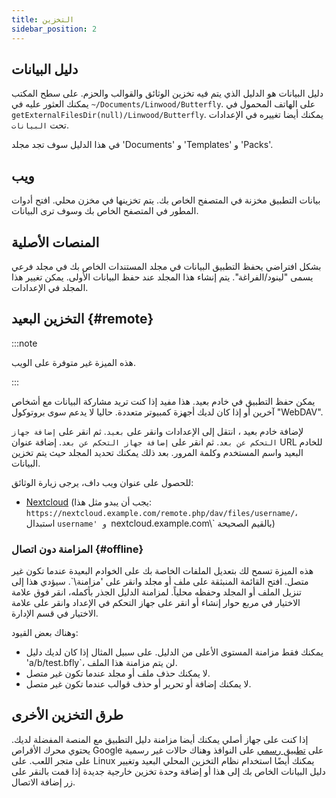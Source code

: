 ```yaml
---
title: التخزين
sidebar_position: 2
---
```


## دليل البيانات

دليل البيانات هو الدليل الذي يتم فيه تخزين الوثائق والقوالب والحزم.
على سطح المكتب يمكنك العثور عليه في `~/Documents/Linwood/Butterfly`.
على الهاتف المحمول في `getExternalFilesDir(null)/Linwood/Butterfly`.
يمكنك أيضا تغييره في الإعدادات تحت `البيانات`.

في هذا الدليل سوف تجد مجلد 'Documents' و 'Templates' و 'Packs'.

## ويب

بيانات التطبيق مخزنة في المتصفح الخاص بك. يتم تخزينها في مخزن محلي.
افتح أدوات المطور في المتصفح الخاص بك وسوف ترى البيانات.

## المنصات الأصلية

بشكل افتراضي يحفظ التطبيق البيانات في مجلد المستندات الخاص بك في مجلد فرعي يسمى "لينود/الفراغة". يتم إنشاء هذا المجلد عند حفظ البيانات الأولى. يمكن تغيير هذا المجلد في الإعدادات.

## التخزين البعيد {#remote}

:::note

هذه الميزة غير متوفرة على الويب.

:::

يمكن حفظ التطبيق في خادم بعيد. هذا مفيد إذا كنت تريد مشاركة البيانات مع أشخاص آخرين أو إذا كان لديك أجهزة كمبيوتر متعددة. حاليا لا يدعم سوى بروتوكول "WebDAV".

لإضافة خادم بعيد ، انتقل إلى الإعدادات وانقر على `بعيد`. ثم انقر على `إضافة جهاز التحكم عن بعد`. ثم انقر على `إضافة جهاز التحكم عن بعد`.
إضافة عنوان URL للخادم البعيد واسم المستخدم وكلمة المرور. بعد ذلك يمكنك تحديد المجلد حيث يتم تخزين البيانات.

للحصول على عنوان ويب داف، يرجى زيارة الوثائق:

- [Nextcloud](https://docs.nextcloud.com/server/latest/user_manual/en/files/access_webdav.html) (يجب أن يبدو مثل هذا: `https://nextcloud.example.com/remote.php/dav/files/username/`، استبدال `username' و `nextcloud.example.com\\` بالقيم الصحيحة)

### المزامنة دون اتصال {#offline}

هذه الميزة تسمح لك بتعديل الملفات الخاصة بك على الخوادم البعيدة عندما تكون غير متصل.
افتح القائمة المنبثقة على ملف أو مجلد وانقر على 'مزامنة\\`. سيؤدي هذا إلى تنزيل الملف أو المجلد وحفظه محلياً. لمزامنة الدليل الجذر بأكمله، انقر فوق علامة الاختيار في مربع حوار إنشاء أو انقر على جهاز التحكم في الإعداد وانقر على علامة الاختيار في قسم الإدارة.

وهناك بعض القيود:

- يمكنك فقط مزامنة المستوى الأعلى من الدليل. على سبيل المثال إذا كان لديك دليل 'a/b/test.bfly\`، لن يتم مزامنة هذا الملف.
- لا يمكنك حذف ملف أو مجلد عندما تكون غير متصل.
- لا يمكنك إضافة أو تحرير أو حذف قوالب عندما تكون غير متصل.

## طرق التخزين الأخرى

إذا كنت على جهاز أصلي يمكنك أيضا مزامنة دليل التطبيق مع المنصة المفضلة لديك.
يحتوي محرك الأقراص Google على [تطبيق رسمي](https://www.google.com/drive/download/) على النوافذ وهناك حالات غير رسمية على متجر اللعب.
على Linux يمكنك أيضًا استخدام نظام التخزين المحلي البعيد وتغيير دليل البيانات الخاص بك إلى هذا أو إضافة وحدة تخزين خارجية جديدة إذا قمت بالنقر على زر إضافة الاتصال.
